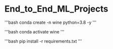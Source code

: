 # End_to_End_ML_Projects

'''bash
conda create -n wine python=3.8 -y
'''

'''bash
conda activate wine
'''

'''bash
pip install -r requirements.txt
'''